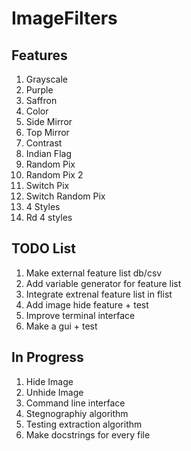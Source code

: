 # ImageFilters
## Features
1. Grayscale
2. Purple
3. Saffron
4. Color
5. Side Mirror
6. Top Mirror
7. Contrast
8. Indian Flag
9. Random Pix
10. Random Pix 2
11. Switch Pix
12. Switch Random Pix
13. 4 Styles
14. Rd 4 styles
## TODO List
1. Make external feature list db/csv
2. Add variable generator for feature list
3. Integrate extrenal feature list in flist
4. Add image hide feature + test
5. Improve terminal interface
6. Make a gui + test
## In Progress
1. Hide Image
2. Unhide Image
3. Command line interface
4. Stegnographiy algorithm
5. Testing extraction algorithm
6. Make docstrings for every file